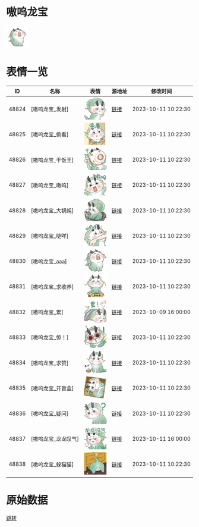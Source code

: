 # 嗷呜龙宝

<img src="./cover.png" height="60" alt="cover" />

# 表情一览

|ID|名称|表情|源地址|修改时间|
|----|----|----|----|----|
|48824|[嗷呜龙宝_发射]|<img src="./pic/048824_%5B嗷呜龙宝_发射%5D.png" height="60" alt="发射"/>|[链接](https://i0.hdslb.com/bfs/garb/9f74a084a2ee7775366b2c44ae43e7c40b95ad41.png)|2023-10-11 10:22:30|
|48825|[嗷呜龙宝_偷看]|<img src="./pic/048825_%5B嗷呜龙宝_偷看%5D.png" height="60" alt="偷看"/>|[链接](https://i0.hdslb.com/bfs/garb/d33722f99a4c5f01dc5e7d34a14c9f6915182a54.png)|2023-10-11 10:22:30|
|48826|[嗷呜龙宝_干饭王]|<img src="./pic/048826_%5B嗷呜龙宝_干饭王%5D.png" height="60" alt="干饭王"/>|[链接](https://i0.hdslb.com/bfs/garb/2683eda6072158dab131906cb6f40f6ec1caaab2.png)|2023-10-11 10:22:30|
|48827|[嗷呜龙宝_嗷呜]|<img src="./pic/048827_%5B嗷呜龙宝_嗷呜%5D.png" height="60" alt="嗷呜"/>|[链接](https://i0.hdslb.com/bfs/garb/9b54df34501d96466d5177dda9a32a272d3d46d4.png)|2023-10-11 10:22:30|
|48828|[嗷呜龙宝_大锅炖]|<img src="./pic/048828_%5B嗷呜龙宝_大锅炖%5D.png" height="60" alt="大锅炖"/>|[链接](https://i0.hdslb.com/bfs/garb/caf922d3d0a126a09624d190fbb6392364f918dc.png)|2023-10-11 10:22:30|
|48829|[嗷呜龙宝_哒咩]|<img src="./pic/048829_%5B嗷呜龙宝_哒咩%5D.png" height="60" alt="哒咩"/>|[链接](https://i0.hdslb.com/bfs/garb/5f61c74324c6cb61f0cf9844738d492eeaa46a6f.png)|2023-10-11 10:22:30|
|48830|[嗷呜龙宝_aaa]|<img src="./pic/048830_%5B嗷呜龙宝_aaa%5D.png" height="60" alt="aaa"/>|[链接](https://i0.hdslb.com/bfs/garb/f92c1d38d1f193f5dac3352745d90f252ef02851.png)|2023-10-11 10:22:30|
|48831|[嗷呜龙宝_求收养]|<img src="./pic/048831_%5B嗷呜龙宝_求收养%5D.png" height="60" alt="求收养"/>|[链接](https://i0.hdslb.com/bfs/garb/c3e12d22c1a71d7b3da0534a479a1d921ec5b8f9.png)|2023-10-11 10:22:30|
|48832|[嗷呜龙宝_累]|<img src="./pic/048832_%5B嗷呜龙宝_累%5D.png" height="60" alt="累"/>|[链接](https://i0.hdslb.com/bfs/garb/de1c167b4aaeb62586edbd9b98a73e7f72217143.png)|2023-10-09 16:00:00|
|48833|[嗷呜龙宝_惊！]|<img src="./pic/048833_%5B嗷呜龙宝_惊！%5D.png" height="60" alt="惊！"/>|[链接](https://i0.hdslb.com/bfs/garb/b93e50832f2ebaaab3c6e3d7dbf431880175eedf.png)|2023-10-11 10:22:30|
|48834|[嗷呜龙宝_求赞]|<img src="./pic/048834_%5B嗷呜龙宝_求赞%5D.png" height="60" alt="求赞"/>|[链接](https://i0.hdslb.com/bfs/garb/4b63f74028ad1a3299b38a9cb12e76a00c825163.png)|2023-10-11 10:22:30|
|48835|[嗷呜龙宝_开盲盒]|<img src="./pic/048835_%5B嗷呜龙宝_开盲盒%5D.png" height="60" alt="开盲盒"/>|[链接](https://i0.hdslb.com/bfs/garb/b53acbece95dbae3ae620f2219ce166b58ffb260.png)|2023-10-11 10:22:30|
|48836|[嗷呜龙宝_疑问]|<img src="./pic/048836_%5B嗷呜龙宝_疑问%5D.png" height="60" alt="疑问"/>|[链接](https://i0.hdslb.com/bfs/garb/4d5432309cd62fe99bfccfba931a109625d81f83.png)|2023-10-11 10:22:30|
|48837|[嗷呜龙宝_龙龙叹气]|<img src="./pic/048837_%5B嗷呜龙宝_龙龙叹气%5D.png" height="60" alt="龙龙叹气"/>|[链接](https://i0.hdslb.com/bfs/garb/dc6eb5864a2c1068eedde36ce7f0fe045a93e3ea.png)|2023-10-11 16:00:00|
|48838|[嗷呜龙宝_躲猫猫]|<img src="./pic/048838_%5B嗷呜龙宝_躲猫猫%5D.png" height="60" alt="躲猫猫"/>|[链接](https://i0.hdslb.com/bfs/garb/c2c6c820573ec8f06a06c2e4f5c638b4c71f99e4.png)|2023-10-11 10:22:30|

# 原始数据

[跳转](./raw.json)

